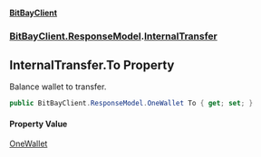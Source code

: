 #### [BitBayClient](./index.md 'index')
### [BitBayClient.ResponseModel](./BitBayClient-ResponseModel.md 'BitBayClient.ResponseModel').[InternalTransfer](./BitBayClient-ResponseModel-InternalTransfer.md 'BitBayClient.ResponseModel.InternalTransfer')
## InternalTransfer.To Property
Balance wallet to transfer.  
```csharp
public BitBayClient.ResponseModel.OneWallet To { get; set; }
```
#### Property Value
[OneWallet](./BitBayClient-ResponseModel-OneWallet.md 'BitBayClient.ResponseModel.OneWallet')  
